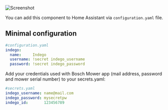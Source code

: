 ![Screenshot](https://github.com/jm-73/Indego/blob/master/doc/0-Indego_sensors.png?raw=true)

You can add this component to Home Assistant via `configuration.yaml` file.

## Minimal configuration
```yaml
#configuration.yaml
indego:
  name:     Indego
  username: !secret indego_username
  password: !secret indego_password
```

Add your credentials used with Bosch Mower app (mail address, password and mower serial number) to your secrets.yaml:
```yaml
#secrets.yaml
indego_username: name@mail.com
indego_password: mysecretpw
indego_id:       123456789
```
